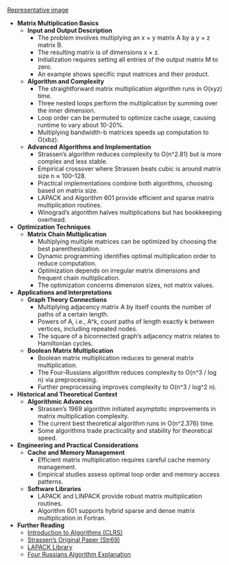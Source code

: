 [Representative image](ADM-ch13-matrix-multiply.best.png)

- **Matrix Multiplication Basics**
  - **Input and Output Description**
    - The problem involves multiplying an x × y matrix A by a y × z matrix B.
    - The resulting matrix is of dimensions x × z.
    - Initialization requires setting all entries of the output matrix M to zero.
    - An example shows specific input matrices and their product.
  - **Algorithm and Complexity**
    - The straightforward matrix multiplication algorithm runs in O(xyz) time.
    - Three nested loops perform the multiplication by summing over the inner dimension.
    - Loop order can be permuted to optimize cache usage, causing runtime to vary about 10-20%.
    - Multiplying bandwidth-b matrices speeds up computation to O(xbz).
  - **Advanced Algorithms and Implementation**
    - Strassen’s algorithm reduces complexity to O(n^2.81) but is more complex and less stable.
    - Empirical crossover where Strassen beats cubic is around matrix size n ≈ 100–128.
    - Practical implementations combine both algorithms, choosing based on matrix size.
    - LAPACK and Algorithm 601 provide efficient and sparse matrix multiplication routines.
    - Winograd’s algorithm halves multiplications but has bookkeeping overhead.
- **Optimization Techniques**
  - **Matrix Chain Multiplication**
    - Multiplying multiple matrices can be optimized by choosing the best parenthesization.
    - Dynamic programming identifies optimal multiplication order to reduce computation.
    - Optimization depends on irregular matrix dimensions and frequent chain multiplication.
    - The optimization concerns dimension sizes, not matrix values.
- **Applications and Interpretations**
  - **Graph Theory Connections**
    - Multiplying adjacency matrix A by itself counts the number of paths of a certain length.
    - Powers of A, i.e., A^k, count paths of length exactly k between vertices, including repeated nodes.
    - The square of a biconnected graph’s adjacency matrix relates to Hamiltonian cycles.
  - **Boolean Matrix Multiplication**
    - Boolean matrix multiplication reduces to general matrix multiplication.
    - The Four-Russians algorithm reduces complexity to O(n^3 / log n) via preprocessing.
    - Further preprocessing improves complexity to O(n^3 / log^2 n).
- **Historical and Theoretical Context**
  - **Algorithmic Advances**
    - Strassen’s 1969 algorithm initiated asymptotic improvements in matrix multiplication complexity.
    - The current best theoretical algorithm runs in O(n^2.376) time.
    - Some algorithms trade practicality and stability for theoretical speed.
- **Engineering and Practical Considerations**
  - **Cache and Memory Management**
    - Efficient matrix multiplication requires careful cache memory management.
    - Empirical studies assess optimal loop order and memory access patterns.
  - **Software Libraries**
    - LAPACK and LINPACK provide robust matrix multiplication routines.
    - Algorithm 601 supports hybrid sparse and dense matrix multiplication in Fortran.
- **Further Reading**
  - [Introduction to Algorithms (CLRS)](https://mitpress.mit.edu/books/introduction-algorithms-third-edition)
  - [Strassen’s Original Paper (Str69)](https://doi.org/10.1007/BF02165411)
  - [LAPACK Library](http://www.netlib.org/lapack/)
  - [Four Russians Algorithm Explanation](https://en.wikipedia.org/wiki/Four_Russians_algorithm)
